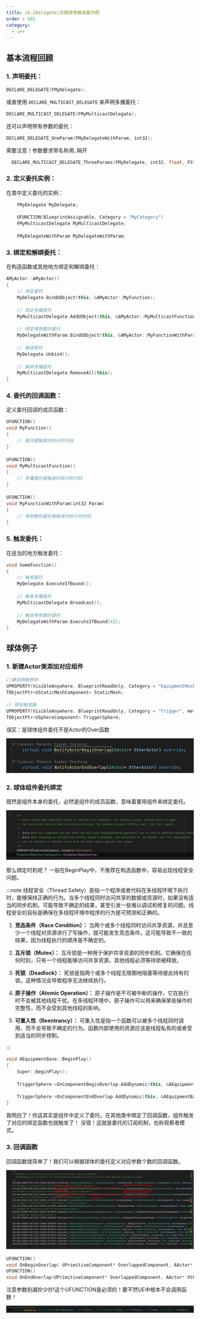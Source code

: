 ```yaml
---
title: c6.1Delegate|实践球体触发器为例
order : 601
category:
  - u++
---
```

## 基本流程回顾

### 1. **声明委托：**

   ```cpp
   DECLARE_DELEGATE(FMyDelegate);
   ```

   或者使用 `DECLARE_MULTICAST_DELEGATE` 来声明多播委托：

   ```cpp
   DECLARE_MULTICAST_DELEGATE(FMyMulticastDelegate);
   ```

   还可以声明带有参数的委托：

   ```cpp
   DECLARE_DELEGATE_OneParam(FMyDelegateWithParam, int32);
   ```
   需要注意！参数要求带名称用`,`隔开

  ```cpp
    DECLARE_MULTICAST_DELEGATE_ThreeParams(FMyDelegate, int32, float, FString);
   ```

### 2. **定义委托实例：**

   在类中定义委托的实例：

   ```cpp
       FMyDelegate MyDelegate;
      
       UFUNCTION(BlueprintAssignable, Category = "MyCategory")
       FMyMulticastDelegate MyMulticastDelegate;
   
       FMyDelegateWithParam MyDelegateWithParam;
   ```

### 3. **绑定和解绑委托：**

   在构造函数或其他地方绑定和解绑委托：

   ```cpp
   AMyActor::AMyActor()
   {
       // 绑定委托
       MyDelegate.BindUObject(this, &AMyActor::MyFunction);
       
       // 绑定多播委托
       MyMulticastDelegate.AddUObject(this, &AMyActor::MyMulticastFunction);

       // 绑定带参数的委托
       MyDelegateWithParam.BindUObject(this, &AMyActor::MyFunctionWithParam);

       // 解绑委托
       MyDelegate.Unbind();

       // 解绑多播委托
       MyMulticastDelegate.RemoveAll(this);
   }
   ```

### 4. **委托的回调函数：**

   定义委托回调的成员函数：

   ```cpp
   UFUNCTION()
   void MyFunction()
   {
       // 委托被触发时执行的代码
   }

   UFUNCTION()
   void MyMulticastFunction()
   {
       // 多播委托被触发时执行的代码
   }

   UFUNCTION()
   void MyFunctionWithParam(int32 Param)
   {
       // 带参数的委托被触发时执行的代码
   }
   ```

### 5. **触发委托：**

   在适当的地方触发委托：

   ```cpp
   void SomeFunction()
   {
       // 触发委托
       MyDelegate.ExecuteIfBound();

       // 触发多播委托
       MyMulticastDelegate.Broadcast();

       // 触发带参数的委托
       MyDelegateWithParam.ExecuteIfBound(42);
   }
   ```


## 球体例子

### 1. 新建Actor类添加对应组件

```cpp
//静态网格物体
UPROPERTY(VisibleAnywhere, BlueprintReadOnly, Category = "EquipmentMesh", meta = (AllowPrivateAccess = "true"))
TObjectPtr<UStaticMeshComponent> StaticMesh;

// 球形触发器
UPROPERTY(VisibleAnywhere, BlueprintReadOnly, Category = "Trigger", meta = (AllowPrivateAccess = "true"))
TObjectPtr<USphereComponent> TriggerSphere;

```

<chatmessage avatar="../../assets/emoji/bqb (2).png" :avatarWidth="40" alignLeft>
误区：是球体组件委托不是Actor的Over函数
</chatmessage>

![这是Actor自身的触发函数](..%2Fassets%2FDelegateUse001.png)

### 2. 球体组件委托绑定

<chatmessage avatar="../../assets/emoji/bqb (2).png" :avatarWidth="40" alignLeft>
既然是组件本身的委托，必然是组件的成员函数，意味着要用组件来绑定委托。
</chatmessage>

![](..%2Fassets%2FDelegateUse002.png)



<chatmessage avatar="../../assets/emoji/new9.png" :avatarWidth="40" >
那么绑定时机呢？
</chatmessage>

<chatmessage avatar="../../assets/emoji/bqb (2).png" :avatarWidth="40" alignLeft>
一般在BeginPlay中，不推荐在构造函数中，容易出现线程安全问题。
</chatmessage>

:::note
线程安全（Thread Safety）是指一个程序或者代码在多线程环境下执行时，能够保持正确的行为。当多个线程同时访问共享的数据或资源时，如果没有适当的同步机制，可能导致不确定的结果，甚至引发一些难以调试和修复的问题。线程安全的目标是确保在多线程环境中程序的行为是可预测和正确的。

1. **竞态条件（Race Condition）：** 当两个或多个线程同时访问共享资源，并且至少一个线程对资源进行了写操作，就可能发生竞态条件。这可能导致不一致的结果，因为线程执行的顺序是不确定的。

2. **互斥锁（Mutex）：** 互斥锁是一种用于保护共享资源的同步机制。它确保在任何时刻，只有一个线程能够访问共享资源，其他线程必须等待锁被释放。

3. **死锁（Deadlock）：** 死锁是指两个或多个线程无限期地阻塞等待彼此持有的锁。这种情况会导致程序无法继续执行。

4. **原子操作（Atomic Operation）：** 原子操作是不可被中断的操作，它在执行时不会被其他线程干扰。在多线程环境中，原子操作可以用来确保某些操作的完整性，而不会受到其他线程的影响。

5. **可重入性（Reentrancy）：** 可重入性是指一个函数可以被多个线程同时调用，而不会导致不确定的行为。函数内部使用的资源应该是线程私有的或者受到适当的同步控制。

:::

```cpp
void AEquipmentBase::BeginPlay()
{
	Super::BeginPlay();
	
	TriggerSphere->OnComponentBeginOverlap.AddDynamic(this, &AEquipmentBase::OnBeginOverlap);
	
	TriggerSphere->OnComponentEndOverlap.AddDynamic(this, &AEquipmentBase::OnEndOverlap);
}
```

<chatmessage avatar="../../assets/emoji/new9.png" :avatarWidth="40" >
我明白了！你这其实是组件中定义了委托，在其他类中绑定了回调函数，组件触发了对应的绑定函数也就触发了！
</chatmessage>

<chatmessage avatar="../../assets/emoji/bqb (2).png" :avatarWidth="40" alignLeft>
没错！这就是委托的订阅机制，也称观察者模式。
</chatmessage>

### 3. 回调函数

<chatmessage avatar="../../assets/emoji/bqb (2).png" :avatarWidth="40" alignLeft>
回调函数就简单了！我们可以根据球体的委托定义对应参数个数的回调函数。
</chatmessage>

![](..%2Fassets%2FDelegateUse003.png)

```cpp
UFUNCTION()
void OnBeginOverlap( UPrimitiveComponent* OverlappedComponent, AActor* OtherActor, UPrimitiveComponent* OtherComp, int32 OtherBodyIndex, bool bFromSweep, const FHitResult & SweepResult);
UFUNCTION()
void OnEndOverlap(UPrimitiveComponent* OverlappedComponent, AActor* OtherActor, UPrimitiveComponent* OtherComp, int32 OtherBodyIndex);
```
<chatmessage avatar="../../assets/emoji/bqb (2).png" :avatarWidth="40" alignLeft>
注意参数别漏抄少抄!这个UFUNCTION是必须的！要不然UE中根本不会调用函数！
</chatmessage>

![](..%2Fassets%2FDelegateUse004.png)

